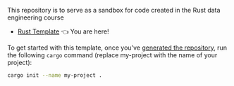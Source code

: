 This repository is to serve as a sandbox for code created in the Rust data engineering course

- [Rust Template](https://github.com/alfredodeza/rust-template) 👈 You are here!

To get started with this template, once you've [generated the repository](https://github.com/alfredodeza/rust-template/generate), run the following `cargo` command (replace my-project with the name of your project):

```bash
cargo init --name my-project .
```